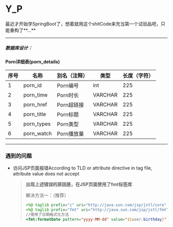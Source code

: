 # Y_P

最近才开始学SpringBoot了，想着就用这个shitCode来充当第一个试验品吧，只能重构了**...**

---

##### 数据库设计：

**Porn详细表(porn_details)**

| 序号 | 名称       | 别名（注释） | 类型    | 长度（字符） |
| ---- | ---------- | ------------ | ------- | ------------ |
| 1    | porn_id    | Porn编号     | int     | 225          |
| 2    | porn_time  | Porn时长     | VARCHAR | 225          |
| 3    | porn_href  | Porn超链接   | VARCHAR | 225          |
| 4    | porn_title | Porn标题     | VARCHAR | 225          |
| 5    | porn_types | Porn类型     | VARCHAR | 225          |
| 6    | porn_watch | Porn播放量   | VARCHAR | 225          |



---

### 遇到的问题

- 访问JSP页面报错According to TLD or attribute directive in tag file, attribute value does not accept

  > **出现上述错误的原因是，在JSP页面使用了fmt标签库**
  >
  > 解决方法一：（推荐）
  >
  > ```jsp
  > <%@ taglib prefix="c" uri="http://java.sun.com/jsp/jstl/core" %>
  > <%@ taglib prefix="fmt" uri="http://java.sun.com/jsp/jstl/fmt" %>
  > //使用了日期格式化方法
  > <fmt:formatDate pattern="yyyy-MM-dd" value="${user.birthday}" />
  > ```
